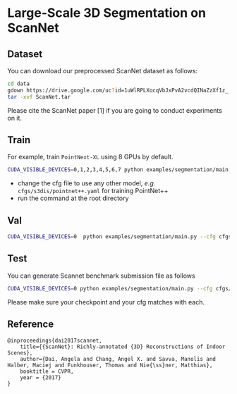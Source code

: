# Large-Scale 3D Segmentation on ScanNet


## Dataset


You can download our preprocessed ScanNet dataset as follows:
```bash
cd data
gdown https://drive.google.com/uc?id=1uWlRPLXocqVbJxPvA2vcdQINaZzXf1z_
tar -xvf ScanNet.tar
```
Please cite the ScanNet paper [1] if you are going to conduct experiments on it.



## Train

For example, train `PointNext-XL` using 8 GPUs by default.
```bash
CUDA_VISIBLE_DEVICES=0,1,2,3,4,5,6,7 python examples/segmentation/main.py --cfg cfgs/scannet/pointnext-xl.yaml 
```
* change the cfg file to use any other model, *e.g.* `cfgs/s3dis/pointnet++.yaml` for training PointNet++  
* run the command at the root directory


## Val 

```bash
CUDA_VISIBLE_DEVICES=0  python examples/segmentation/main.py --cfg cfgs/scannet/<YOUR_CONFIG> mode=test dataset.test.split=val --pretrained_path <YOUR_CHECKPOINT_PATH>
```

## Test

You can generate Scannet benchmark submission file as follows
```bash
CUDA_VISIBLE_DEVICES=0 python examples/segmentation/main.py --cfg cfgs/scannet/<YOUR_CONFIG> mode=test dataset.test.split=test no_label=True pretrained_path=<YOUR_CHECKPOINT_PATH>
```
Please make sure your checkpoint and your cfg matches with each.


## Reference

```
@inproceedings{dai2017scannet,
	title={{ScanNet}: Richly-annotated {3D} Reconstructions of Indoor Scenes},
	author={Dai, Angela and Chang, Angel X. and Savva, Manolis and Halber, Maciej and Funkhouser, Thomas and Nie{\ss}ner, Matthias},
	booktitle = CVPR,
	year = {2017}
}
```
